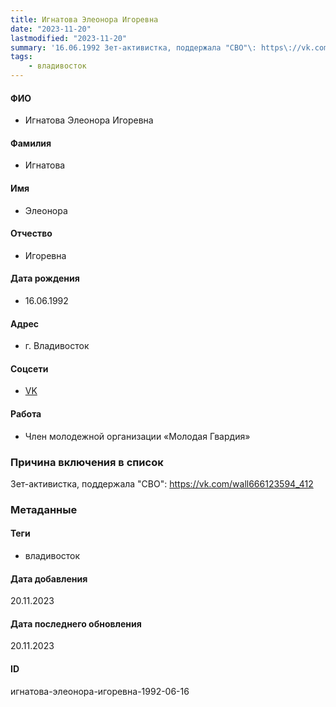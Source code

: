 ```yaml
---
title: Игнатова Элеонора Игоревна
date: "2023-11-20"
lastmodified: "2023-11-20"
summary: '16.06.1992 Зет-активистка, поддержала "СВО"\: https\://vk.com/wall666123594_412'
tags: 
    - владивосток
---
```

<!--# pp2-->
<!--## Фигурант-->
<!--### Личные данные-->
#### ФИО
- Игнатова Элеонора Игоревна
#### Фамилия
- Игнатова
#### Имя
- Элеонора
#### Отчество
- Игоревна
#### Дата рождения
- 16.06.1992
#### Адрес
- г. Владивосток
#### Соцсети
- [VK](https://vk.com/elyanedelya)
#### Работа
- Член молодежной организации «Молодая Гвардия»
### Причина включения в список
Зет-активистка, поддержала "СВО": https://vk.com/wall666123594_412
### Метаданные
#### Теги
- владивосток
#### Дата добавления
20.11.2023
#### Дата последнего обновления
20.11.2023
#### ID
игнатова-элеонора-игоревна-1992-06-16
<!--## END;-->
